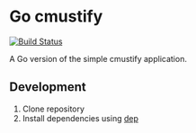 Go cmustify
===========
[![Build Status](https://travis-ci.org/kimond/go-cmustify.svg?branch=master)](https://travis-ci.org/kimond/go-cmustify)

A Go version of the simple cmustify application.

Development
-----------
1. Clone repository
2. Install dependencies using [dep](https://github.com/golang/dep)
